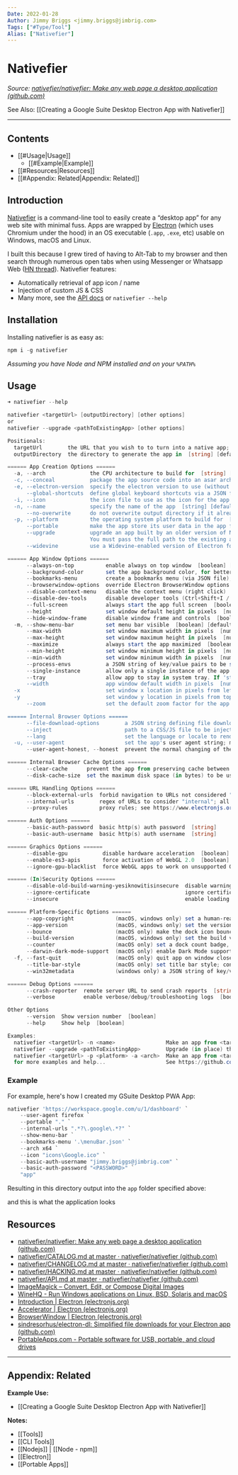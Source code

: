 ```yaml
---
Date: 2022-01-28
Author: Jimmy Briggs <jimmy.briggs@jimbrig.com>
Tags: ["#Type/Tool"]
Alias: ["Nativefier"]
---
```


# Nativefier

*Source: [nativefier/nativefier: Make any web page a desktop application (github.com)](https://github.com/nativefier/nativefier)*

See Also: [[Creating a Google Suite Desktop Electron App with Nativefier]]

***

## Contents

- [[#Usage|Usage]]
	- [[#Example|Example]]
- [[#Resources|Resources]]
- [[#Appendix: Related|Appendix: Related]]


## Introduction

[Nativefier](https://github.com/nativefier/nativefier) is a command-line tool to easily create a “desktop app” for any web site with minimal fuss. Apps are wrapped by [Electron](https://www.electronjs.org/) (which uses Chromium under the hood) in an OS executable (`.app`, `.exe`, etc) usable on Windows, macOS and Linux.

I built this because I grew tired of having to Alt-Tab to my browser and then search through numerous open tabs when using Messenger or Whatsapp Web ([HN thread](https://news.ycombinator.com/item?id=10930718)). Nativefier features:

-   Automatically retrieval of app icon / name
-   Injection of custom JS & CSS
-   Many more, see the [API docs](https://github.com/nativefier/nativefier/blob/master/API.md) or `nativefier --help`

## Installation

Installing nativefier is as easy as:

```powershell
npm i -g nativefier
```

*Assuming you have Node and NPM installed and on your `%PATH%`*

## Usage

```PowerShell
➜ nativefier --help

nativefier <targetUrl> [outputDirectory] [other options]
or
nativefier --upgrade <pathToExistingApp> [other options]

Positionals:
  targetUrl        the URL that you wish to to turn into a native app; required if not using --upgrade  [string]
  outputDirectory  the directory to generate the app in  [string] [default: current directory]

====== App Creation Options ======
  -a, --arch              the CPU architecture to build for  [string] [choices: "ia32", "x64", "armv7l", "arm64"] [default: current Node's arch]
  -c, --conceal           package the app source code into an asar archive  [boolean] [default: false]
  -e, --electron-version  specify the electron version to use (without the 'v'); see https://github.com/electron/electron/releases  [default: 16.0.6]
      --global-shortcuts  define global keyboard shortcuts via a JSON file; See https://github.com/nativefier/nativefier/blob/master/API.md#global-shortcuts  [string]
  -i, --icon              the icon file to use as the icon for the app (.ico on Windows, .icns/.png on macOS, .png on Linux)  [string]
  -n, --name              specify the name of the app  [string] [default: the title of the page passed via targetUrl]
      --no-overwrite      do not overwrite output directory if it already exists  [boolean] [default: false]
  -p, --platform          the operating system platform to build for  [string] [choices: "darwin", "linux", "mac", "mas", "osx", "win32", "windows"] [default: current operating system]
      --portable          make the app store its user data in the app folder; WARNING: see https://github.com/nativefier/nativefier/blob/master/API.md#portable for security risks  [boolean] [default: false]
      --upgrade           upgrade an app built by an older version of Nativefier
                          You must pass the full path to the existing app executable (app will be overwritten with upgraded version by default)  [string]
      --widevine          use a Widevine-enabled version of Electron for DRM playback (use at your own risk, it's unofficial, provided by CastLabs)  [boolean] [default: false]

====== App Window Options ======
      --always-on-top          enable always on top window  [boolean] [default: false]
      --background-color       set the app background color, for better integration while the app is loading. Example value: '#2e2c29'  [string]
      --bookmarks-menu         create a bookmarks menu (via JSON file); See https://github.com/nativefier/nativefier/blob/master/API.md#bookmarks-menu  [string]
      --browserwindow-options  override Electron BrowserWindow options (via JSON string); see https://github.com/nativefier/nativefier/blob/master/API.md#browserwindow-options
      --disable-context-menu   disable the context menu (right click)  [boolean] [default: false]
      --disable-dev-tools      disable developer tools (Ctrl+Shift+I / F12)  [boolean] [default: false]
      --full-screen            always start the app full screen  [boolean] [default: false]
      --height                 set window default height in pixels  [number] [default: 800]
      --hide-window-frame      disable window frame and controls  [boolean] [default: false]
  -m, --show-menu-bar          set menu bar visible  [boolean] [default: false]
      --max-width              set window maximum width in pixels  [number] [default: unlimited]
      --max-height             set window maximum height in pixels  [number] [default: unlimited]
      --maximize               always start the app maximized  [boolean] [default: false]
      --min-height             set window minimum height in pixels  [number] [default: 0]
      --min-width              set window minimum width in pixels  [number] [default: 0]
      --process-envs           a JSON string of key/value pairs to be set as environment variables before any browser windows are opened
      --single-instance        allow only a single instance of the app  [boolean] [default: false]
      --tray                   allow app to stay in system tray. If 'start-in-tray' is set as argument, don't show main window on first start  [choices: "true", "false", "start-in-tray"] [default: "false"]
      --width                  app window default width in pixels  [number] [default: 1280]
  -x                           set window x location in pixels from left  [number]
  -y                           set window y location in pixels from top  [number]
      --zoom                   set the default zoom factor for the app  [number] [default: 1]

====== Internal Browser Options ======
      --file-download-options        a JSON string defining file download options; see https://github.com/sindresorhus/electron-dl
      --inject                       path to a CSS/JS file to be injected; pass multiple times to inject multiple files  [array]
      --lang                         set the language or locale to render the web site as (e.g., "fr", "en-US", "es", etc.)  [string] [default: os language at runtime of the app]
  -u, --user-agent                   set the app's user agent string; may also use 'edge', 'firefox', or 'safari' to have one auto-generated  [string]
      --user-agent-honest, --honest  prevent the normal changing of the user agent string to appear as a regular Chrome browser  [boolean] [default: false]

====== Internal Browser Cache Options ======
      --clear-cache      prevent the app from preserving cache between launches  [boolean] [default: false]
      --disk-cache-size  set the maximum disk space (in bytes) to be used by the disk cache  [number] [default: chromium default]

====== URL Handling Options ======
      --block-external-urls  forbid navigation to URLs not considered "internal" (see '--internal-urls').  Instead of opening in an external browser, attempts to navigate to external URLs will be blocked  [boolean] [default: false]
      --internal-urls        regex of URLs to consider "internal"; all other URLs will be opened in an external browser  [string] [default: URLs sharing the same base domain]
      --proxy-rules          proxy rules; see https://www.electronjs.org/docs/api/session#sessetproxyconfig  [string]

====== Auth Options ======
      --basic-auth-password  basic http(s) auth password  [string]
      --basic-auth-username  basic http(s) auth username  [string]

====== Graphics Options ======
      --disable-gpu           disable hardware acceleration  [boolean] [default: false]
      --enable-es3-apis       force activation of WebGL 2.0  [boolean] [default: false]
      --ignore-gpu-blacklist  force WebGL apps to work on unsupported GPUs  [boolean] [default: false]

====== (In)Security Options ======
      --disable-old-build-warning-yesiknowitisinsecure  disable warning shown when opening an app made too long ago; Nativefier uses the Chrome browser (through Electron), and it is dangerous to keep using an old version of it  [boolean] [default: false]
      --ignore-certificate                              ignore certificate-related errors  [boolean] [default: false]
      --insecure                                        enable loading of insecure content  [boolean] [default: false]

====== Platform-Specific Options ======
      --app-copyright             (macOS, windows only) set a human-readable copyright line for the app; maps to `LegalCopyright` metadata property on Windows, and `NSHumanReadableCopyright` on macOS  [string]
      --app-version               (macOS, windows only) set the version of the app; maps to the `ProductVersion` metadata property on Windows, and `CFBundleShortVersionString` on macOS  [string]
      --bounce                    (macOS only) make the dock icon bounce when the counter increases  [boolean] [default: false]
      --build-version             (macOS, windows only) set the build version of the app; maps to `FileVersion` metadata property on Windows, and `CFBundleVersion` on macOS  [string]
      --counter                   (macOS only) set a dock count badge, determined by looking for a number in the window title  [boolean] [default: false]
      --darwin-dark-mode-support  (macOS only) enable Dark Mode support on macOS 10.14+  [boolean] [default: false]
  -f, --fast-quit                 (macOS only) quit app on window close  [boolean] [default: false]
      --title-bar-style           (macOS only) set title bar style; consider injecting custom CSS (via --inject) for better integration  [string] [choices: "hidden", "hiddenInset"]
      --win32metadata             (windows only) a JSON string of key/value pairs (ProductName, InternalName, FileDescription) to embed as executable metadata

====== Debug Options ======
      --crash-reporter  remote server URL to send crash reports  [string]
      --verbose         enable verbose/debug/troubleshooting logs  [boolean] [default: false]

Other Options
      --version  Show version number  [boolean]
      --help     Show help  [boolean]

Examples:
  nativefier <targetUrl> -n <name>                Make an app from <targetUrl> and set the application name to <name>
  nativefier --upgrade <pathToExistingApp>        Upgrade (in place) the existing Nativefier app at <pathToExistingApp>
  nativefier <targetUrl> -p <platform> -a <arch>  Make an app from <targetUrl> for the OS <platform> and CPU architecture <arch>
  for more examples and help...                   See https://github.com/nativefier/nativefier/blob/master/CATALOG.md

```

### Example

For example, here's how I created my GSuite Desktop PWA App:

```PowerShell
nativefier 'https://workspace.google.com/u/1/dashboard' `
    --user-agent firefox `
    --portable "." `
    --internal-urls ".*?\.google\.*?" `
    --show-menu-bar `
    --bookmarks-menu '.\menuBar.json' `
    --arch x64 `
    --icon "icons\Google.ico" `
    --basic-auth-username "jimmy.briggs@jimbrig.com" `
    --basic-auth-password "<PASSWORD>" `
    "app"
```

Resulting in this directory output into the `app` folder specified above:

and this is what the application looks

## Resources

- [nativefier/nativefier: Make any web page a desktop application (github.com)](https://github.com/nativefier/nativefier)
- [nativefier/CATALOG.md at master · nativefier/nativefier (github.com)](https://github.com/nativefier/nativefier/blob/master/CATALOG.md)
- [nativefier/CHANGELOG.md at master · nativefier/nativefier (github.com)](https://github.com/nativefier/nativefier/blob/master/CHANGELOG.md)
- [nativefier/HACKING.md at master · nativefier/nativefier (github.com)](https://github.com/nativefier/nativefier/blob/master/HACKING.md)
- [nativefier/API.md at master · nativefier/nativefier (github.com)](https://github.com/nativefier/nativefier/blob/master/API.md#command-line)
- [ImageMagick – Convert, Edit, or Compose Digital Images](https://imagemagick.org/index.php)
- [WineHQ - Run Windows applications on Linux, BSD, Solaris and macOS](https://www.winehq.org/)
- [Introduction | Electron (electronjs.org)](https://www.electronjs.org/docs/latest/)
- [Accelerator | Electron (electronjs.org)](https://www.electronjs.org/docs/latest/api/accelerator)
- [BrowserWindow | Electron (electronjs.org)](https://www.electronjs.org/docs/latest/api/browser-window#new-browserwindowoptions)
- [sindresorhus/electron-dl: Simplified file downloads for your Electron app (github.com)](https://github.com/sindresorhus/electron-dl)
- [PortableApps.com - Portable software for USB, portable, and cloud drives](https://portableapps.com/)


***

## Appendix: Related

**Example Use:**

- [[Creating a Google Suite Desktop Electron App with Nativefier]]

**Notes:**

- [[Tools]]
- [[CLI Tools]]
- [[Nodejs]] | [[Node - npm]]
- [[Electron]]
- [[Portable Apps]]

